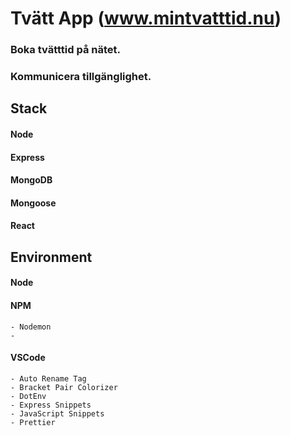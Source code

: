 # Tvätt App (www.mintvatttid.nu)
### Boka tvätttid på nätet.
### Kommunicera tillgänglighet.

## Stack
#### Node 
#### Express
#### MongoDB
#### Mongoose
#### React


## Environment
#### Node
#### NPM
    - Nodemon
    - 
#### VSCode
    - Auto Rename Tag
    - Bracket Pair Colorizer
    - DotEnv
    - Express Snippets
    - JavaScript Snippets
    - Prettier


